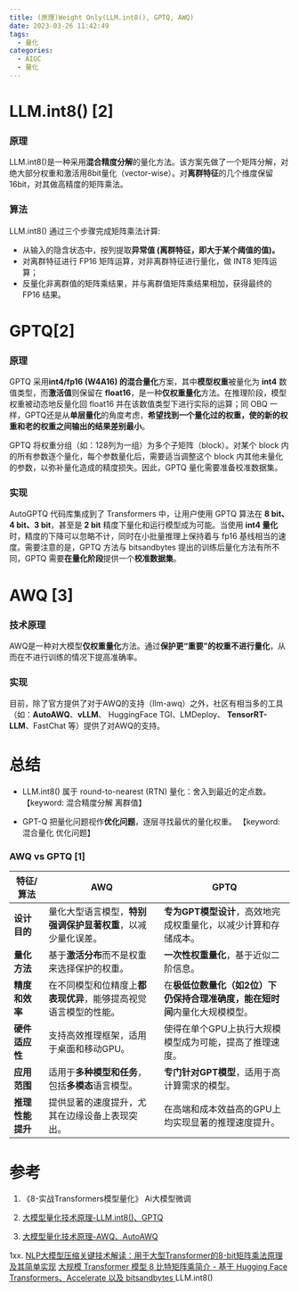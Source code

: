 ```yaml
---
title: (原理)Weight Only(LLM.int8(), GPTQ, AWQ)
date: 2023-03-26 11:42:49
tags:
  - 量化
categories: 
  - AIGC
  - 量化  
---
```


<p></p>
<!-- more -->

# LLM.int8() [2]
### 原理
LLM.int8()是一种采用**混合精度分解**的量化方法。该方案先做了一个矩阵分解，对绝大部分权重和激活用8bit量化（vector-wise）。对**离群特征**的几个维度保留16bit，对其做高精度的矩阵乘法。

### 算法
LLM.int8() 通过三个步骤完成矩阵乘法计算:

+ 从输入的隐含状态中，按列提取**异常值 (离群特征，即大于某个阈值的值)。**
+ 对离群特征进行 FP16 矩阵运算，对非离群特征进行量化，做 INT8 矩阵运算；
+ 反量化非离群值的矩阵乘结果，并与离群值矩阵乘结果相加，获得最终的 FP16 结果。


# GPTQ[2]

### 原理
GPTQ 采用**int4/fp16 (W4A16) 的混合量化**方案，其中**模型权重**被量化为 **int4** 数值类型，而**激活值**则保留在 **float16**，是一种**仅权重量化**方法。在推理阶段，模型权重被动态地反量化回 float16 并在该数值类型下进行实际的运算；同 OBQ  一样，GPTQ还是从**单层量化**的角度考虑，**希望找到一个量化过的权重，使的新的权重和老的权重之间输出的结果差别最小**。


GPTQ 将权重分组（如：128列为一组）为多个子矩阵（block）。对某个 block 内的所有参数逐个量化，每个参数量化后，需要适当调整这个 block 内其他未量化的参数，以弥补量化造成的精度损失。因此，GPTQ 量化需要准备校准数据集。

### 实现
AutoGPTQ 代码库集成到了 Transformers 中，让用户使用 GPTQ 算法在 **8 bit、4 bit、3 bit**，甚至是 **2 bit** 精度下量化和运行模型成为可能。当使用 **int4 量化**时，精度的下降可以忽略不计，同时在小批量推理上保持着与 fp16 基线相当的速度。需要注意的是，GPTQ 方法与 bitsandbytes 提出的训练后量化方法有所不同，GPTQ 需要**在量化阶段**提供一个**校准数据集**。

# AWQ [3]
### 技术原理
AWQ是一种对大模型**仅权重量化**方法。通过**保护更“重要”的权重不进行量化**，从而在不进行训练的情况下提高准确率。

### 实现
目前，除了官方提供了对于AWQ的支持（llm-awq）之外，社区有相当多的工具（如：**AutoAWQ**、**vLLM**、 HuggingFace TGI、LMDeploy、 **TensorRT-LLM**、FastChat 等）提供了对AWQ的支持。

# 总结
+ LLM.int8() 
 属于 round-to-nearest (RTN) 量化：舍入到最近的定点数。
  【keyword: 混合精度分解    离群值】

+ GPT-Q
 把量化问题视作**优化问题**，逐层寻找最优的量化权重。 
  【keyword: 混合量化  优化问题】


### AWQ vs GPTQ [1]

| **特征/算法** | **AWQ**                                                      | **GPTQ**                                                     |
| --------------------- | ------------------------------------------------------------ | ------------------------------------------------------------ |
| **设计目的**          | 量化大型语言模型，**特别强调保护显著权重**，以减少量化误差。 | **专为GPT模型设计**，高效地完成权重量化，以减少计算和存储成本。 |
| **量化方法**          | 基于**激活分布**而不是权重来选择保护的权重。                 | **一次性权重量化**，基于近似二阶信息。                       |
| **精度和效率**        | 在不同模型和位精度上**都表现优异**，能够提高视觉语言模型的性能。 | 在**极低位数量化（如2位）**下仍保持合理准确度，能在**短时间**内量化大规模模型。 |
| **硬件适应性**        | 支持高效推理框架，适用于桌面和移动GPU。                      | 使得在单个GPU上执行大规模模型成为可能，提高了推理速度。      |
| **应用范围**          | 适用于**多种模型和任务**，包括**多模态**语言模型。           | **专门针对GPT模型**，适用于高计算需求的模型。                |
| **推理性能提升**      | 提供显著的速度提升，尤其在边缘设备上表现突出。               | 在高端和成本效益高的GPU上均实现显著的推理速度提升。          |



# 参考
1. 《8-实战Transformers模型量化》 Ai大模型微调

2. [大模型量化技术原理-LLM.int8()、GPTQ](https://zhuanlan.zhihu.com/p/680212402)

3. [大模型量化技术原理-AWQ、AutoAWQ](https://zhuanlan.zhihu.com/p/681578090)

1xx. [NLP大模型压缩关键技术解读：用于大型Transformer的8-bit矩阵乘法原理及其简单实现](https://mp.weixin.qq.com/s?__biz=MzAxMjc3MjkyMg==&mid=2648399136&idx=1&sn=bd0a7237940c2ac800e06ae6d247349e)
   [大规模 Transformer 模型 8 比特矩阵乘简介 - 基于 Hugging Face Transformers、Accelerate 以及 bitsandbytes ](https://huggingface.co/blog/zh/hf-bitsandbytes-integration)  LLM.int8()

   

